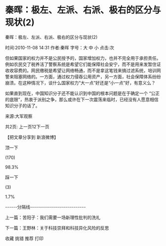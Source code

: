 # 秦晖：极左、左派、右派、极右的区分与现状(2)

秦晖：极左、左派、右派、极右的区分与现状(2)

时间:2010-11-08 14:31 作者:秦晖 字号：大 中 小 点击:次



但如果国家的权力并不是公民授予的，国家增加权力，也并不完全用于承担责任。例如农民交了税养活了警察系统是希望它们能保障社会安宁，而不是用来发暂住证收收容费的。网民缴税是希望让网络畅通，而不是拿这笔钱来搞过滤系统，培训网警来阻塞网络的。一方面，通过权力侵吞公用资产，另一方面，社会保障体系纷纷崩溃。在这种情况下，谈什么国家权力“大一点”好还是“小一点”好，有意义么？



如果直到现在，中国知识分子还不能认识到中国的根本问题是在于确定一个 “公正的底限”，热衷于派别之争，那么或许在下一次震荡来临时，已经没有人愿意相信知识分子的话了。



来源:大军观察

共2页: 上一页12下一页

【把文章分享到 新浪微博】

顶一下

(170)

98.3%

踩一下

(3)

1.7%

------分隔线----------------------------

上一篇：苦阳子：我们需要一场新理性批判的洗礼

下一篇：王野林：关于科技崇拜和科技异化风险的反思

收藏 挑错 推荐 打印